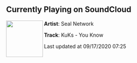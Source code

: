 ## Currently Playing on SoundCloud

[<img align="left" width="100" src="https://i1.sndcdn.com/artworks-F6YcbNK16sCOdE9J-hZr2ZA-t50x50.jpg">](https://soundcloud.com/seal-network/023youknow)

**Artist**: Seal Network 

**Track**: KuKs - You Know

Last updated at 09/17/2020 07:25
